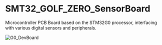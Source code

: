 # SMT32_GOLF_ZERO_SensorBoard
Microcontroller PCB Board based on the STM32G0 processor, interfacing with various digital sensors and peripherals.

![G0_DevBoard](https://user-images.githubusercontent.com/77835086/153868697-e0a03b8f-b9e5-4c1a-a067-0f5e501c6ba0.jpg)

